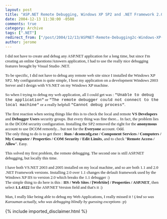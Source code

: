```yaml
---
layout: post
title: "ASP.NET Remote Debugging, Windows XP SP2 and .NET Framework 2.0"
date: 2004-12-13 11:38:00 -0500
comments: true
category: Archive
tags: [".NET"]
redirect_from: ["/post/2004/12/13/ASPNET-Remote-Debugging2c-Windows-XP-SP2-and-NET-Framework-20", "/post/2004/12/13/aspnet-remote-debugging2c-windows-xp-sp2-and-net-framework-20"]
author: jerome
---
```

<!-- more -->
<p>
<font face="Tahoma" size="2">I did not have to create and debug any ASP.NET application for a long time, but since I&#39;m creating an online Questions/Answers application, I had to use the really nice debugging features brought by Visual Studio .NET.</font>
</p>
<p>
<font face="Tahoma" size="2">To be specific, I did not have to debug any remote web site since I installed the Windows XP SP2. My configuration is quite simple, I host my application on a development Windows 2003 Server and I design with VS.NET on my Windows XP machine.</font>
</p>
<p>
<font face="Tahoma" size="2">So when I trying to debug my web application, all I could get was : <font face="Courier New">&quot;Unable to debug the application&quot;</font> or <font face="Courier New">&quot;The remote debugger could not connect to the local machine&quot;</font> or a really helpfull <font face="Courier New">&quot;Cannot debug process&quot;</font>.</font>
</p>
<p>
<font face="Tahoma" size="2">The first reaction when seeing things like this is to check the local and remote <strong>VS Developers </strong>and <strong>Debugger Users</strong>&nbsp;security groups. But every thing was fine there... In fact, the problem lies in the DCOM security configuration. Installing the SP2 removed the right for the <strong>anonymous</strong> account to use DCOM remotely... but not for the <strong>Everyone</strong> account. Odd.<br />
The only thing to do is to get there : <strong>Run / dcomcnfg.exe / Component Services / Computers / My Computer / Properties / COM Security / Edit Limits</strong>, and to check &quot;<strong>Remote Access / Allow</strong>&quot;. Easy.</font>
</p>
<p>
<font face="Tahoma" size="2">This solved my first problem, the remote debugging. The second one is still ASP.NET debugging, but locally this&nbsp;time.</font>
</p>
<p>
<font face="Tahoma" size="2">I have both VS.NET 2003 and 2005 installed on my local machine, and so are both 1.1 and 2.0 .NET Framework versions. Installing 2.0 over 1.1 changes the default framework used by the Windows XP IIS to version 2.0 which breaks the 1.1 debugger :)<br />
The simple thing to do here is this : <strong>IIS / Web Sites / [WebSite] / Properties / ASP.NET</strong>, then select <strong>1.1.4322</strong> for the ASP.NET Version field and that&#39;s it :)</font>
</p>
<p>
<font face="Tahoma" size="2">Man, I really like being able to debug my Web Applications, I really missed it ! (<em>And so was Karouman actually, who was debugging blindly by guessing exceptions :p</em>)</font>
</p>

{% include imported_disclaimer.html %}
